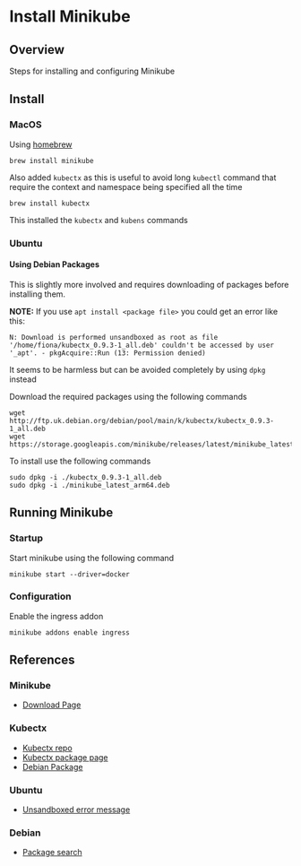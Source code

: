 # Install Minikube

## Overview

Steps for installing and configuring Minikube


## Install

### MacOS

Using [homebrew](https://brew.sh)

```
brew install minikube
```

Also added `kubectx` as this is useful to avoid long `kubectl` command that 
require the context and namespace being specified all the time

```
brew install kubectx
```

This installed the `kubectx` and `kubens` commands


### Ubuntu

#### Using Debian Packages

This is slightly more involved and requires downloading of packages before
installing them.

__NOTE:__ If you use `apt install <package file>` you could get an error like
this:

```
N: Download is performed unsandboxed as root as file '/home/fiona/kubectx_0.9.3-1_all.deb' couldn't be accessed by user '_apt'. - pkgAcquire::Run (13: Permission denied)
```

It seems to be harmless but can be avoided completely by using `dpkg` instead

Download the required packages using the following commands

```
wget http://ftp.uk.debian.org/debian/pool/main/k/kubectx/kubectx_0.9.3-1_all.deb
wget https://storage.googleapis.com/minikube/releases/latest/minikube_latest_arm64.deb
```

To install use the following commands

```
sudo dpkg -i ./kubectx_0.9.3-1_all.deb
sudo dpkg -i ./minikube_latest_arm64.deb
```



## Running Minikube


### Startup

Start minikube using the following command

```
minikube start --driver=docker
```


### Configuration


Enable the ingress addon

```
minikube addons enable ingress
```


## References

### Minikube

* [Download Page](https://minikube.sigs.k8s.io/docs/start/)


### Kubectx

* [Kubectx repo](https://github.com/ahmetb/kubectx)
* [Kubectx package page](https://packages.debian.org/bookworm/kubectx)
* [Debian Package](http://ftp.uk.debian.org/debian/pool/main/k/kubectx/kubectx_0.9.3-1_all.deb)


### Ubuntu

* [Unsandboxed error message](https://askubuntu.com/questions/908800/what-does-this-apt-error-message-download-is-performed-unsandboxed-as-root)


### Debian 

* [Package search](https://packages.debian.org/index)


